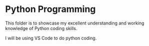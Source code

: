 # Python Programming

This folder is to showcase my excellent understanding and working knowledge of Python coding skills.

I will be using VS Code to do python coding.
